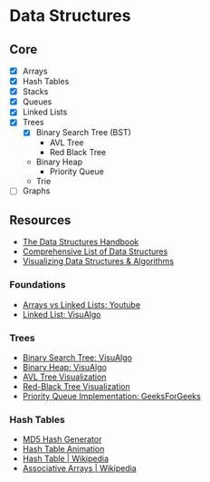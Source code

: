 # Data Structures

## Core
- [X] Arrays
- [X] Hash Tables
- [X] Stacks
- [X] Queues
- [X] Linked Lists
- [X] Trees
  - [X] Binary Search Tree (BST)
    - AVL Tree
    - Red Black Tree
  - Binary Heap
    - Priority Queue
  - Trie
- [ ] Graphs

## Resources
- [The Data Structures Handbook](https://www.thedshandbook.com/ "DS Handbook")
- [Comprehensive List of Data Structures](https://en.wikipedia.org/wiki/List_of_data_structures "Wikipedia: DS List")
- [Visualizing Data Structures & Algorithms](https://visualgo.net/en)

### Foundations
- [Arrays vs Linked Lists: Youtube](https://youtu.be/DyG9S9nAlUM)
- [Linked List: VisuAlgo](https://visualgo.net/en/list)

### Trees
- [Binary Search Tree: VisuAlgo](https://visualgo.net/bn/bst?slide=1)
- [Binary Heap: VisuAlgo](https://visualgo.net/en/heap)
- [AVL Tree Visualization](https://www.cs.usfca.edu/~galles/visualization/AVLtree.html)
- [Red-Black Tree Visualization](https://www.cs.usfca.edu/~galles/visualization/RedBlack.html)
- [Priority Queue Implementation: GeeksForGeeks](https://www.cs.usfca.edu/~galles/visualization/RedBlack.html)

### Hash Tables
- [MD5 Hash Generator](http://www.miraclesalad.com/webtools/md5.php)
- [Hash Table Animation](https://www.cs.usfca.edu/~galles/visualization/OpenHash.html)
- [Hash Table | Wikipedia](https://en.wikipedia.org/wiki/Hash_table)
- [Associative Arrays | Wikipedia](https://en.wikipedia.org/wiki/Comparison_of_programming_languages_(associative_array) "Hash Tables (aka Associative Arrays)")